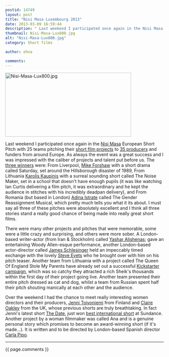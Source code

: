 ```yaml
---
postid: 14749
layout: post
title: "Nisi Masa Luxembourg 2013"
date: 2013-03-09 16:59:44
description: " Last weekend I participated once again in the Nisi Masa European Short Pitch with 25 teams pitching their short film projects to 35 producers and funders from around Europe. As always the event was a great success and I&#8230;"
thumbnail: Nisi-Masa-Lux800.jpg
alt: "Nisi-Masa-Lux800.jpg"
category: Short films

author: ohna

comments:
---
```


<p><a href="{{ site.baseurl }}/assets_c/2013/03/Nisi-Masa-Lux800-537.html" onclick="window.open('{{ site.baseurl }}/assets_c/2013/03/Nisi-Masa-Lux800-537.html','popup','width=800,height=407,scrollbars=no,resizable=no,toolbar=no,directories=no,location=no,menubar=no,status=no,left=0,top=0'); return false"><img src="{{ site.baseurl }}/assets_c/2013/03/Nisi-Masa-Lux800-thumb-400x203-537.jpg" width="400" height="203" alt="Nisi-Masa-Lux800.jpg" class="mt-image-none" style="" /></a></p>

<p>Last weekend I participated once again in the <a href="http://www.facebook.com/nisimasa?ref=ts&amp;fref=ts">Nisi Masa</a> European Short Pitch with 25 teams pitching their <a href="http://issuu.com/emiliep/docs/esp_bookofprojects">short film projects</a> to <a href="http://nisileaks.wordpress.com/2013/03/06/european-short-pitch-2013-book-of-producers/">35 producers</a> and funders from around Europe. As always the event was a great success and I was impressed with the caliber of projects and talent put before us. The  <a href="http://nisileaks.wordpress.com/2013/03/05/european-short-pitch-2013-awards/">three winners</a> were: From Liverpool, <a href="http://www.bbc.co.uk/filmnetwork/users/35757840">Mike Forshaw</a> with a short drama called Saturday, set around the Hillsborough disaster of 1989, From Lithuania <a href="http://vimeo.com/kaupinis">Karolis Kaupinis</a> with a surreal sounding short called The Noise Maker, set in a school that doesn't have enough pupils (it was like watching Ian Curtis delivering a film pitch, it was extraordinary and he kept the audience in stitches with his incredibly deadpan delivery), and From Romania (but based in London) <a href="http://www.adinaistrate.com/">Adina Istrate</a> called The Gender Reassignment Musical, which pretty much tells you what it its about. I must say all three of these pitches were absolutely excellent and I think all three stories stand a really good chance of being made into really great short films.</p>

<p>There were many other projects and pitches that were memorable, some were a little crazy and surprising, and others were more sober. A London-based writer-actor (from Iran &amp; Stockholm) called <a href="http://directors.youngvic.org/index.php?pid=25&amp;page=Y&amp;amp">Yashar Alishenas</a>; gave an entertaining Woody Allen-esque performance, another London-based actor-director called <a href="http://www.jamesschlesinger.co.uk/">James Schlesinger</a> held an impeccably timed exchange with the lovely <a href="http://www.imdb.com/name/nm0263740/?ref_=tt_ov_st">Steve Evets</a> who he brought over with him on his pitch teaser.  Another team from Lithuania with a project called The Queen Of England Stole My Parents have already set out a successful <a href="http://www.kickstarter.com/projects/867420487/the-queen-of-england-stole-my-parents-0?play=1&amp;ref=search">Kickstarter campaign</a>, which was so catchy they attracted a rich Sheik's thousands within the first day of their project going live. Another team presented their entire pitch dressed as cat and dog, whilst a team from Russian spent half their pitch shouting manically at each other and the audience. </p>

<p>Over the weekend I had the chance to meet really interesting women directors and their producers, <a href="http://www.imdb.com/name/nm4214454/">Jenni Toivoniemi</a> from Finland and <a href="http://cnoakley.tumblr.com/">Claire Oakley</a> from the <span class="caps">UK, </span>whose previous shorts are truly breathtaking. In fact Jenni's latest short <a href="http://filmguide.sundance.org/film/13185/the_date">The Date</a>, just won <a href="http://www.sundance.org/festival/release/2013-sundance-film-festival-announces-jury-awards-in-short-filmmaking/">best international short</a> at Sundance. Another project by a woman filmmaker was called Ana and is a genuine personal story which promises to become an award-winning short (if it's made...). It is written and to be directed by London-based Spanish director <a href="http://www.carlasimonpipo.com/?cat=1">Carla Pipo</a>. </p>

<hr>

{{ page.comments }}


